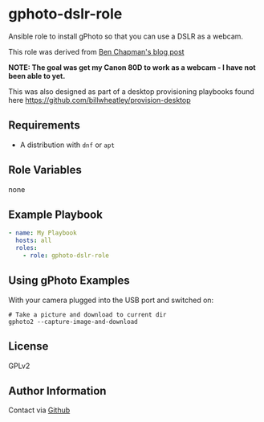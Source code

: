 gphoto-dslr-role
=========

Ansible role to install gPhoto so that you can use a DSLR as a webcam.

This role was derived from [Ben Chapman's blog post](https://www.crackedthecode.co/how-to-use-your-dslr-as-a-webcam-in-linux/)

**NOTE: The goal was get my Canon 80D to work as a webcam - I have not been able to yet.**

This was also designed as part of a desktop provisioning playbooks found here <https://github.com/billwheatley/provision-desktop>

Requirements
------------

- A distribution with `dnf` or `apt`

Role Variables
--------------

none

Example Playbook
----------------

```yaml
- name: My Playbook
  hosts: all
  roles:
    - role: gphoto-dslr-role
```

Using gPhoto Examples
---------------------

With your camera plugged into the USB port and switched on:

```console
# Take a picture and download to current dir
gphoto2 --capture-image-and-download
```

License
-------

GPLv2

Author Information
------------------

Contact via [Github](https://github.com/billwheatley/)
